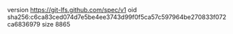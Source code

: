 version https://git-lfs.github.com/spec/v1
oid sha256:c6ca83ced074d7e5be4ee3743d99f0f5ca57c597964be270833f072ca6836979
size 8865
